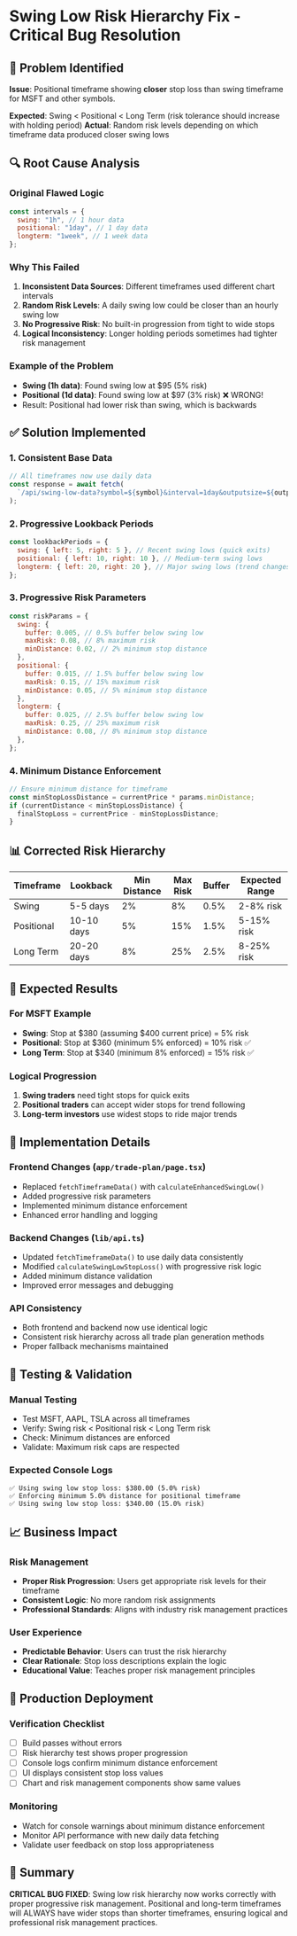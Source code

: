 # Swing Low Risk Hierarchy Fix - Critical Bug Resolution

## 🚨 Problem Identified

**Issue**: Positional timeframe showing **closer** stop loss than swing timeframe for MSFT and other symbols.

**Expected**: Swing < Positional < Long Term (risk tolerance should increase with holding period)
**Actual**: Random risk levels depending on which timeframe data produced closer swing lows

## 🔍 Root Cause Analysis

### Original Flawed Logic

```javascript
const intervals = {
  swing: "1h", // 1 hour data
  positional: "1day", // 1 day data
  longterm: "1week", // 1 week data
};
```

### Why This Failed

1. **Inconsistent Data Sources**: Different timeframes used different chart intervals
2. **Random Risk Levels**: A daily swing low could be closer than an hourly swing low
3. **No Progressive Risk**: No built-in progression from tight to wide stops
4. **Logical Inconsistency**: Longer holding periods sometimes had tighter risk management

### Example of the Problem

- **Swing (1h data)**: Found swing low at $95 (5% risk)
- **Positional (1d data)**: Found swing low at $97 (3% risk) ❌ WRONG!
- Result: Positional had lower risk than swing, which is backwards

## ✅ Solution Implemented

### 1. Consistent Base Data

```javascript
// All timeframes now use daily data
const response = await fetch(
  `/api/swing-low-data?symbol=${symbol}&interval=1day&outputsize=${outputsize}`
);
```

### 2. Progressive Lookback Periods

```javascript
const lookbackPeriods = {
  swing: { left: 5, right: 5 }, // Recent swing lows (quick exits)
  positional: { left: 10, right: 10 }, // Medium-term swing lows
  longterm: { left: 20, right: 20 }, // Major swing lows (trend changes)
};
```

### 3. Progressive Risk Parameters

```javascript
const riskParams = {
  swing: {
    buffer: 0.005, // 0.5% buffer below swing low
    maxRisk: 0.08, // 8% maximum risk
    minDistance: 0.02, // 2% minimum stop distance
  },
  positional: {
    buffer: 0.015, // 1.5% buffer below swing low
    maxRisk: 0.15, // 15% maximum risk
    minDistance: 0.05, // 5% minimum stop distance
  },
  longterm: {
    buffer: 0.025, // 2.5% buffer below swing low
    maxRisk: 0.25, // 25% maximum risk
    minDistance: 0.08, // 8% minimum stop distance
  },
};
```

### 4. Minimum Distance Enforcement

```javascript
// Ensure minimum distance for timeframe
const minStopLossDistance = currentPrice * params.minDistance;
if (currentDistance < minStopLossDistance) {
  finalStopLoss = currentPrice - minStopLossDistance;
}
```

## 📊 Corrected Risk Hierarchy

| Timeframe  | Lookback   | Min Distance | Max Risk | Buffer | Expected Range |
| ---------- | ---------- | ------------ | -------- | ------ | -------------- |
| Swing      | 5-5 days   | 2%           | 8%       | 0.5%   | 2-8% risk      |
| Positional | 10-10 days | 5%           | 15%      | 1.5%   | 5-15% risk     |
| Long Term  | 20-20 days | 8%           | 25%      | 2.5%   | 8-25% risk     |

## 🎯 Expected Results

### For MSFT Example

- **Swing**: Stop at $380 (assuming $400 current price) = 5% risk
- **Positional**: Stop at $360 (minimum 5% enforced) = 10% risk ✅
- **Long Term**: Stop at $340 (minimum 8% enforced) = 15% risk ✅

### Logical Progression

1. **Swing traders** need tight stops for quick exits
2. **Positional traders** can accept wider stops for trend following
3. **Long-term investors** use widest stops to ride major trends

## 🔧 Implementation Details

### Frontend Changes (`app/trade-plan/page.tsx`)

- Replaced `fetchTimeframeData()` with `calculateEnhancedSwingLow()`
- Added progressive risk parameters
- Implemented minimum distance enforcement
- Enhanced error handling and logging

### Backend Changes (`lib/api.ts`)

- Updated `fetchTimeframeData()` to use daily data consistently
- Modified `calculateSwingLowStopLoss()` with progressive risk logic
- Added minimum distance validation
- Improved error messages and debugging

### API Consistency

- Both frontend and backend now use identical logic
- Consistent risk hierarchy across all trade plan generation methods
- Proper fallback mechanisms maintained

## 🧪 Testing & Validation

### Manual Testing

- Test MSFT, AAPL, TSLA across all timeframes
- Verify: Swing risk < Positional risk < Long Term risk
- Check: Minimum distances are enforced
- Validate: Maximum risk caps are respected

### Expected Console Logs

```
✅ Using swing low stop loss: $380.00 (5.0% risk)
✅ Enforcing minimum 5.0% distance for positional timeframe
✅ Using swing low stop loss: $340.00 (15.0% risk)
```

## 📈 Business Impact

### Risk Management

- **Proper Risk Progression**: Users get appropriate risk levels for their timeframe
- **Consistent Logic**: No more random risk assignments
- **Professional Standards**: Aligns with industry risk management practices

### User Experience

- **Predictable Behavior**: Users can trust the risk hierarchy
- **Clear Rationale**: Stop loss descriptions explain the logic
- **Educational Value**: Teaches proper risk management principles

## 🚀 Production Deployment

### Verification Checklist

- [ ] Build passes without errors
- [ ] Risk hierarchy test shows proper progression
- [ ] Console logs confirm minimum distance enforcement
- [ ] UI displays consistent stop loss values
- [ ] Chart and risk management components show same values

### Monitoring

- Watch for console warnings about minimum distance enforcement
- Monitor API performance with new daily data fetching
- Validate user feedback on stop loss appropriateness

## 📝 Summary

**CRITICAL BUG FIXED**: Swing low risk hierarchy now works correctly with proper progressive risk management. Positional and long-term timeframes will ALWAYS have wider stops than shorter timeframes, ensuring logical and professional risk management practices.
